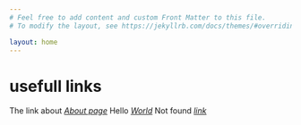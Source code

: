 ```yaml
---
# Feel free to add content and custom Front Matter to this file.
# To modify the layout, see https://jekyllrb.com/docs/themes/#overriding-theme-defaults

layout: home
---
```


# usefull links
The link about _[About page](/about)_
Hello _[World](/hello_world)_
Not found _[link](/hdedededede)_
